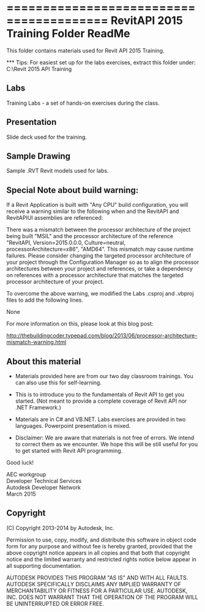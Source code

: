 ========================================
  RevitAPI 2015 Training Folder ReadMe 
========================================

This folder contains materials used for Revit API 2015 Training. 

*** Tips: For easiest set up for the labs exercises, extract this 
folder under:
    C:\Revit 2015 API Training


Labs
----
Training Labs - a set of hands-on exercises during the class.

Presentation 
------------
Slide deck used for the training.

Sample Drawing
--------------
Sample .RVT Revit models used for labs. 

Special Note about build warning:
---------------------------------
If a Revit Application is built with "Any CPU" build configuration, 
you will receive a warning similar to the following when and the 
RevitAPI and RevitAPIUI assemblies are referenced:

There was a mismatch between the processor architecture of the project 
being built "MSIL" and the processor architecture of the reference 
"RevitAPI, Version=2015.0.0.0, Culture=neutral, processorArchitecture=x86", 
"AMD64". This mismatch may cause runtime failures. Please consider changing 
the targeted processor architecture of your project through the 
Configuration Manager so as to align the processor architectures between 
your project and references, or take a dependency on references with a 
processor architecture that matches the targeted processor architecture 
of your project.

To overcome the above warning, we modified the Labs .csproj and .vbproj
files to add the following lines.

<PropertyGroup>
  <ResolveAssemblyWarnOrErrorOnTargetArchitectureMismatch>
    None
  </ResolveAssemblyWarnOrErrorOnTargetArchitectureMismatch>
</PropertyGroup>

For more information on this, please look at this blog post:

http://thebuildingcoder.typepad.com/blog/2013/06/processor-architecture-mismatch-warning.html


About this material
-------------------

* Materials provided here are from our two day classroom trainings. 
  You can also use this for self-learning. 

* This is to introduce you to the fundamentals of Revit API to get 
  you started. (Not meant to provide a complete coverage of 
  Revit API nor .NET Framework.) 

* Materials are in C# and VB.NET. Labs exercises are provided 
  in two languages. Powerpoint presentation is mixed. 

* Disclaimer: We are aware that materials is not free of errors. 
  We intend to correct them as we encounter. We hope this will 
  be still useful for you to get started with Revit API programming. 

Good luck!  

AEC workgroup  
Developer Technical Services  
Autodesk Developer Network  
March 2015 


Copyright
---------

(C) Copyright 2013-2014 by Autodesk, Inc. 

Permission to use, copy, modify, and distribute this software in
object code form for any purpose and without fee is hereby granted, 
provided that the above copyright notice appears in all copies and 
that both that copyright notice and the limited warranty and
restricted rights notice below appear in all supporting 
documentation.

AUTODESK PROVIDES THIS PROGRAM "AS IS" AND WITH ALL FAULTS. 
AUTODESK SPECIFICALLY DISCLAIMS ANY IMPLIED WARRANTY OF
MERCHANTABILITY OR FITNESS FOR A PARTICULAR USE.  AUTODESK, INC. 
DOES NOT WARRANT THAT THE OPERATION OF THE PROGRAM WILL BE
UNINTERRUPTED OR ERROR FREE.
